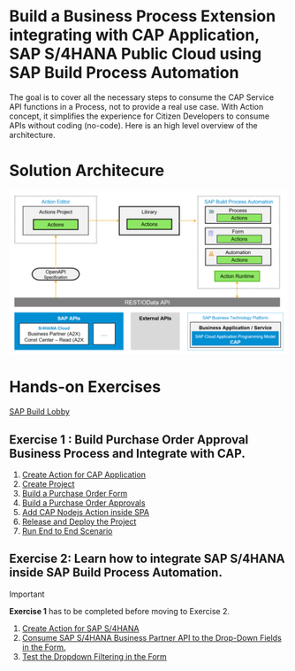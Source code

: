 # Build a Business Process Extension integrating with CAP Application, SAP S/4HANA Public Cloud using SAP Build Process Automation

The goal is to cover all the necessary steps to consume the CAP Service API functions in a Process, not to provide a real use case. With Action concept, it simplifies the experience for Citizen Developers to consume APIs without coding (no-code). Here is an high level overview of the architecture.

# Solution Architecure

![](./images/arch.png)

# Hands-on Exercises

[SAP Build Lobby](https://hands-on-btp-innovation-day-bg6hmvjc.ap10.build.cloud.sap/lobby)

## Exercise 1 : Build Purchase Order Approval Business Process and Integrate with CAP.

1. [Create Action for CAP Application](./action/createaction.md)
2. [Create Project](./createprocess/README.md)
3. [Build a Purchase Order Form](./form/README.md)
4. [Build a Purchase Order Approvals](./approval/README.md)
5. [Add CAP Nodejs Action inside SPA](./action/README.md)
6. [Release and Deploy the Project](./deploy/README.md)
7. [Run End to End Scenario](./e2e/README.md)

##  Exercise 2: Learn how to integrate SAP S/4HANA inside SAP Build Process Automation.

> [!Important]  
> **Exercise 1** has to be completed before moving to Exercise 2.

1. [Create Action for SAP S/4HANA](./action/createactions4hana.md)
2. [Consume SAP S/4HANA Business Partner API to the Drop-Down Fields in the Form.](./s4hana/README.md)
3. [Test the Dropdown Filtering in the Form](./s4hane2e/README.md)
